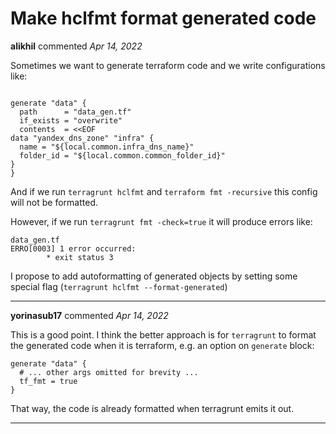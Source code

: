 # Make hclfmt format generated code

**alikhil** commented *Apr 14, 2022*

Sometimes we want to generate terraform code and we write configurations like:

```hcl

generate "data" {
  path      = "data_gen.tf"
  if_exists = "overwrite"
  contents  = <<EOF
data "yandex_dns_zone" "infra" {
  name = "${local.common.infra_dns_name}"
  folder_id = "${local.common.common_folder_id}"
}
}
```

And if we run `terragrunt hclfmt` and `terraform fmt -recursive` this config will not be formatted. 

However, if we run `terragrunt fmt -check=true` it will produce errors like:

```
data_gen.tf
ERRO[0003] 1 error occurred:
        * exit status 3
```

I propose to add autoformatting of generated objects by setting some special flag (`terragrunt hclfmt --format-generated`)
<br />
***


**yorinasub17** commented *Apr 14, 2022*

This is a good point. I think the better approach is for `terragrunt` to format the generated code when it is terraform, e.g. an option on `generate` block:

```
generate "data" {
  # ... other args omitted for brevity ...
  tf_fmt = true
}
```

That way, the code is already formatted when terragrunt emits it out.
***

